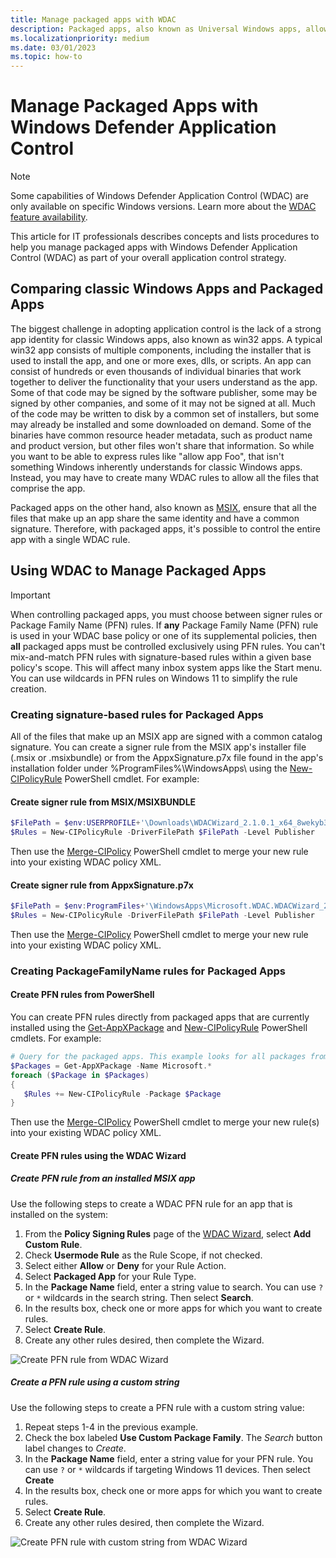 ```yaml
---
title: Manage packaged apps with WDAC
description: Packaged apps, also known as Universal Windows apps, allow you to control the entire app by using a single Windows Defender Application Control (WDAC) rule.
ms.localizationpriority: medium
ms.date: 03/01/2023
ms.topic: how-to
---
```


# Manage Packaged Apps with Windows Defender Application Control

>[!NOTE]
>Some capabilities of Windows Defender Application Control (WDAC) are only available on specific Windows versions. Learn more about the [WDAC feature availability](../feature-availability.md).

This article for IT professionals describes concepts and lists procedures to help you manage packaged apps with Windows Defender Application Control (WDAC) as part of your overall application control strategy.

## Comparing classic Windows Apps and Packaged Apps

The biggest challenge in adopting application control is the lack of a strong app identity for classic Windows apps, also known as win32 apps. A typical win32 app consists of multiple components, including the installer that is used to install the app, and one or more exes, dlls, or scripts. An app can consist of hundreds or even thousands of individual binaries that work together to deliver the functionality that your users understand as the app. Some of that code may be signed by the software publisher, some may be signed by other companies, and some of it may not be signed at all. Much of the code may be written to disk by a common set of installers, but some may already be installed and some downloaded on demand. Some of the binaries have common resource header metadata, such as product name and product version, but other files won't share that information. So while you want to be able to express rules like "allow app Foo", that isn't something Windows inherently understands for classic Windows apps. Instead, you may have to create many WDAC rules to allow all the files that comprise the app.

Packaged apps on the other hand, also known as [MSIX](/windows/msix/overview), ensure that all the files that make up an app share the same identity and have a common signature. Therefore, with packaged apps, it's possible to control the entire app with a single WDAC rule.

## Using WDAC to Manage Packaged Apps

> [!IMPORTANT]
> When controlling packaged apps, you must choose between signer rules or Package Family Name (PFN) rules. If **any** Package Family Name (PFN) rule is used in your WDAC base policy or one of its supplemental policies, then **all** packaged apps must be controlled exclusively using PFN rules. You can't mix-and-match PFN rules with signature-based rules within a given base policy's scope. This will affect many inbox system apps like the Start menu. You can use wildcards in PFN rules on Windows 11 to simplify the rule creation.

### Creating signature-based rules for Packaged Apps

All of the files that make up an MSIX app are signed with a common catalog signature. You can create a signer rule from the MSIX app's installer file (\.msix or \.msixbundle) or from the AppxSignature.p7x file found in the app's installation folder under %ProgramFiles%\\WindowsApps\\ using the [New-CIPolicyRule](/powershell/module/configci/new-cipolicyrule) PowerShell cmdlet. For example:

#### Create signer rule from MSIX/MSIXBUNDLE

```powershell
$FilePath = $env:USERPROFILE+'\Downloads\WDACWizard_2.1.0.1_x64_8wekyb3d8bbwe.MSIX'
$Rules = New-CIPolicyRule -DriverFilePath $FilePath -Level Publisher
```

Then use the [Merge-CIPolicy](/powershell/module/configci/merge-cipolicy) PowerShell cmdlet to merge your new rule into your existing WDAC policy XML.

#### Create signer rule from AppxSignature.p7x

```powershell
$FilePath = $env:ProgramFiles+'\WindowsApps\Microsoft.WDAC.WDACWizard_2.1.0.1_x64__8wekyb3d8bbwe\AppxSignature.p7x'
$Rules = New-CIPolicyRule -DriverFilePath $FilePath -Level Publisher
```

Then use the [Merge-CIPolicy](/powershell/module/configci/merge-cipolicy) PowerShell cmdlet to merge your new rule into your existing WDAC policy XML.

### Creating PackageFamilyName rules for Packaged Apps

#### Create PFN rules from PowerShell

You can create PFN rules directly from packaged apps that are currently installed using the [Get-AppXPackage](/powershell/module/appx/get-appxpackage) and [New-CIPolicyRule](/powershell/module/configci/new-cipolicyrule) PowerShell cmdlets. For example:

```powershell
# Query for the packaged apps. This example looks for all packages from Microsoft.
$Packages = Get-AppXPackage -Name Microsoft.*
foreach ($Package in $Packages)
{
   $Rules += New-CIPolicyRule -Package $Package
}
```

Then use the [Merge-CIPolicy](/powershell/module/configci/merge-cipolicy) PowerShell cmdlet to merge your new rule(s) into your existing WDAC policy XML.

#### Create PFN rules using the WDAC Wizard

##### Create PFN rule from an installed MSIX app

Use the following steps to create a WDAC PFN rule for an app that is installed on the system:

1. From the **Policy Signing Rules** page of the [WDAC Wizard](https://aka.ms/wdacwizard), select **Add Custom Rule**.
2. Check **Usermode Rule** as the Rule Scope, if not checked.
3. Select either **Allow** or **Deny** for your Rule Action.
4. Select **Packaged App** for your Rule Type.
5. In the **Package Name** field, enter a string value to search. You can use `?` or `*` wildcards in the search string. Then select **Search**.
6. In the results box, check one or more apps for which you want to create rules.
7. Select **Create Rule**.
8. Create any other rules desired, then complete the Wizard.

![Create PFN rule from WDAC Wizard](../images/wdac-wizard-custom-pfn-rule.png)

##### Create a PFN rule using a custom string

Use the following steps to create a PFN rule with a custom string value:

1. Repeat steps 1-4 in the previous example.
2. Check the box labeled **Use Custom Package Family**. The *Search* button label changes to *Create*.
3. In the **Package Name** field, enter a string value for your PFN rule. You can use `?` or `*` wildcards if targeting Windows 11 devices. Then select **Create**
4. In the results box, check one or more apps for which you want to create rules.
5. Select **Create Rule**.
6. Create any other rules desired, then complete the Wizard.

![Create PFN rule with custom string from WDAC Wizard](../images/wdac-wizard-custom-manual-pfn-rule.png)
